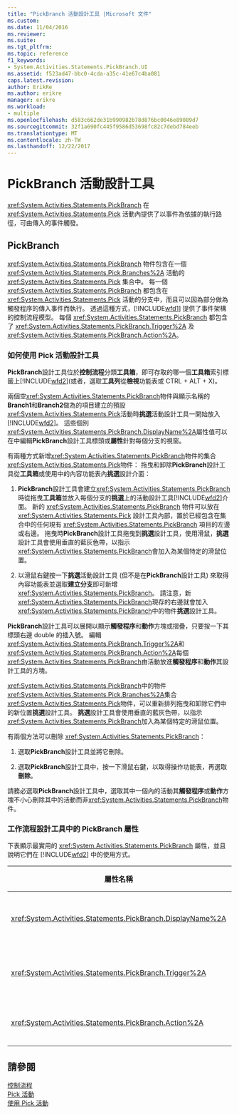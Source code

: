 ```yaml
---
title: "PickBranch 活動設計工具 |Microsoft 文件"
ms.custom: 
ms.date: 11/04/2016
ms.reviewer: 
ms.suite: 
ms.tgt_pltfrm: 
ms.topic: reference
f1_keywords:
- System.Activities.Statements.PickBranch.UI
ms.assetid: f523ad47-bbc0-4cda-a35c-41e67c4ba081
caps.latest.revision: 
author: ErikRe
ms.author: erikre
manager: erikre
ms.workload:
- multiple
ms.openlocfilehash: d583c662de31b990982b78d876bc0046e89089d7
ms.sourcegitcommit: 32f1a690fc445f9586d53698fc82c7debd784eeb
ms.translationtype: MT
ms.contentlocale: zh-TW
ms.lasthandoff: 12/22/2017
---
```

# <a name="pickbranch-activity-designer"></a>PickBranch 活動設計工具
<xref:System.Activities.Statements.PickBranch> 在 <xref:System.Activities.Statements.Pick> 活動內提供了以事件為依據的執行路徑，可由傳入的事件觸發。  
  
## <a name="pickbranch"></a>PickBranch  
 <xref:System.Activities.Statements.PickBranch> 物件包含在一個 <xref:System.Activities.Statements.Pick.Branches%2A> 活動的 <xref:System.Activities.Statements.Pick> 集合中。 每一個 <xref:System.Activities.Statements.PickBranch> 都包含在 <xref:System.Activities.Statements.Pick> 活動的分支中，而且可以因為部分做為觸發程序的傳入事件而執行。 透過這種方式，[!INCLUDE[wfd1](../workflow-designer/includes/wfd1_md.md)] 提供了事件架構的控制流程模型。 每個 <xref:System.Activities.Statements.PickBranch> 都包含了 <xref:System.Activities.Statements.PickBranch.Trigger%2A> 及 <xref:System.Activities.Statements.PickBranch.Action%2A>。  
  
### <a name="how-to-use-the-pick-activity-designer"></a>如何使用 Pick 活動設計工具  
 **PickBranch**設計工具位於**控制流程**分類**工具箱**，即可存取的哪一個**工具箱**索引標籤上[!INCLUDE[wfd2](../workflow-designer/includes/wfd2_md.md)](或者，選取**工具列**從**檢視**功能表或 CTRL + ALT + X)。  
  
 兩個空<xref:System.Activities.Statements.PickBranch>物件與顯示名稱的**Branch1**和**Branch2**做為的項目建立的預設<xref:System.Activities.Statements.Pick>活動時**挑選**活動設計工具一開始放入[!INCLUDE[wfd2](../workflow-designer/includes/wfd2_md.md)]。 這些個別<xref:System.Activities.Statements.PickBranch.DisplayName%2A>屬性值可以在中編輯**PickBranch**設計工具標頭或**屬性**針對每個分支的視窗。  
  
 有兩種方式新增<xref:System.Activities.Statements.PickBranch>物件的集合<xref:System.Activities.Statements.Pick>物件： 拖曳和卸除**PickBranch**設計工具從**工具箱**或使用中的內容功能表內**挑選**設計介面：  
  
1.  **PickBranch**設計工具會建立<xref:System.Activities.Statements.PickBranch>時從拖曳**工具箱**並放入每個分支的**挑選**上的活動設計工具[!INCLUDE[wfd2](../workflow-designer/includes/wfd2_md.md)]介面。 新的 <xref:System.Activities.Statements.PickBranch> 物件可以放在 <xref:System.Activities.Statements.Pick> 設計工具內部，置於已經包含在集合中的任何現有 <xref:System.Activities.Statements.PickBranch> 項目的左邊或右邊。 拖曳時**PickBranch**設計工具拖曳到**挑選**設計工具，使用滑鼠，**挑選**設計工具會使用垂直的藍灰色帶，以指示<xref:System.Activities.Statements.PickBranch>會加入為某個特定的滑鼠位置。  
  
2.  以滑鼠右鍵按一下**挑選**活動設計工具 (但不是在**PickBranch**設計工具) 來取得內容功能表並選取**建立分支**即可新增<xref:System.Activities.Statements.PickBranch>。 請注意，新<xref:System.Activities.Statements.PickBranch>現存的右邊就會加入<xref:System.Activities.Statements.PickBranch>中的物件**挑選**設計工具。  
  
 **PickBranch**設計工具可以展開以顯示**觸發程序**和**動作**方塊或摺疊，只要按一下其標頭右邊 double 的插入號。 編輯<xref:System.Activities.Statements.PickBranch.Trigger%2A>和<xref:System.Activities.Statements.PickBranch.Action%2A>每個<xref:System.Activities.Statements.PickBranch>由活動放進**觸發程序**和**動作**其設計工具的方塊。  
  
 <xref:System.Activities.Statements.PickBranch>中的物件<xref:System.Activities.Statements.Pick.Branches%2A>集合<xref:System.Activities.Statements.Pick>物件，可以重新排列拖曳和卸除它們中的新位置**挑選**設計工具。 **挑選**設計工具會使用垂直的藍灰色帶，以指示<xref:System.Activities.Statements.PickBranch>加入為某個特定的滑鼠位置。  
  
 有兩個方法可以刪除 <xref:System.Activities.Statements.PickBranch>：  
  
1.  選取**PickBranch**設計工具並將它刪除。  
  
2.  選取**PickBranch**設計工具中，按一下滑鼠右鍵，以取得操作功能表，再選取**刪除**。  
  
 請務必選取**PickBranch**設計工具中，選取其中一個內的活動其**觸發程序**或**動作**方塊不小心刪除其中的活動而非<xref:System.Activities.Statements.PickBranch>物件。  
  
### <a name="pickbranch-properties-in-the-workflow-designer"></a>工作流程設計工具中的 PickBranch 屬性  
 下表顯示最實用的 <xref:System.Activities.Statements.PickBranch> 屬性，並且說明它們在 [!INCLUDE[wfd2](../workflow-designer/includes/wfd2_md.md)] 中的使用方式。  
  
|屬性名稱|必要項|使用方式|  
|-------------------|--------------|-----------|  
|<xref:System.Activities.Statements.PickBranch.DisplayName%2A>|False|標頭上顯示的易記名稱**PickBranch**設計工具。 預設值是 Branch。<br /><br /> 雖然 <xref:System.Activities.Activity.DisplayName%2A> 並非絕對必要，但建議您盡量使用。|  
|<xref:System.Activities.Statements.PickBranch.Trigger%2A>|True|各個 <xref:System.Activities.Statements.PickBranch> 都包含一個 <xref:System.Activities.Statements.PickBranch.Trigger%2A> 動作，可以叫用 <xref:System.Activities.Statements.PickBranch.Action%2A>。|  
|<xref:System.Activities.Statements.PickBranch.Action%2A>|False|各個 <xref:System.Activities.Statements.PickBranch> 都包含一個 <xref:System.Activities.Statements.PickBranch.Action%2A>，如果觸發就會執行。|  
  
## <a name="see-also"></a>請參閱  
 [控制流程](../workflow-designer/control-flow-activity-designers.md)   
 [Pick 活動](/dotnet/framework/windows-workflow-foundation/pick-activity)   
 [使用 Pick 活動](/dotnet/framework/windows-workflow-foundation/samples/using-the-pick-activity)